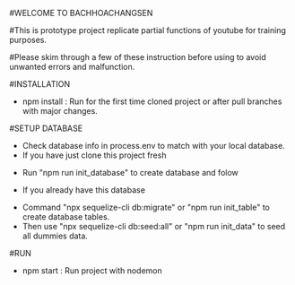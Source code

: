 #WELCOME TO BACHHOACHANGSEN

#This is prototype project replicate partial functions of youtube for training purposes.

#Please skim through a few of these instruction before using to avoid unwanted errors and malfunction.

#INSTALLATION
- npm install : Run for the first time cloned project or after pull branches with major changes.

#SETUP DATABASE
- Check database info in process.env to match with your local database.
- If you have just clone this project fresh
+ Run "npm run init_database" to create database and folow
- If you already have this database
+ Command "npx sequelize-cli db:migrate" or "npm run init_table" to create database tables.
+ Then use "npx sequelize-cli db:seed:all" or "npm run init_data" to seed all dummies data.

#RUN
- npm start : Run project with nodemon